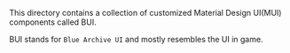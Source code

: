 This directory contains a collection of customized
Material Design UI(MUI) components called BUI.

BUI stands for `Blue Archive UI` and mostly resembles the UI in game.
